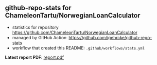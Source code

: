 ## github-repo-stats for ChameleonTartu/NorwegianLoanCalculator

- statistics for repository https://github.com/ChameleonTartu/NorwegianLoanCalculator
- managed by GitHub Action: https://github.com/jgehrcke/github-repo-stats
- workflow that created this README: `.github/workflows/stats.yml`

**Latest report PDF**: [report.pdf](https://github.com/ChameleonTartu/buymeacoffee-repo-stats/raw/master/ChameleonTartu/NorwegianLoanCalculator/latest-report/report.pdf)

